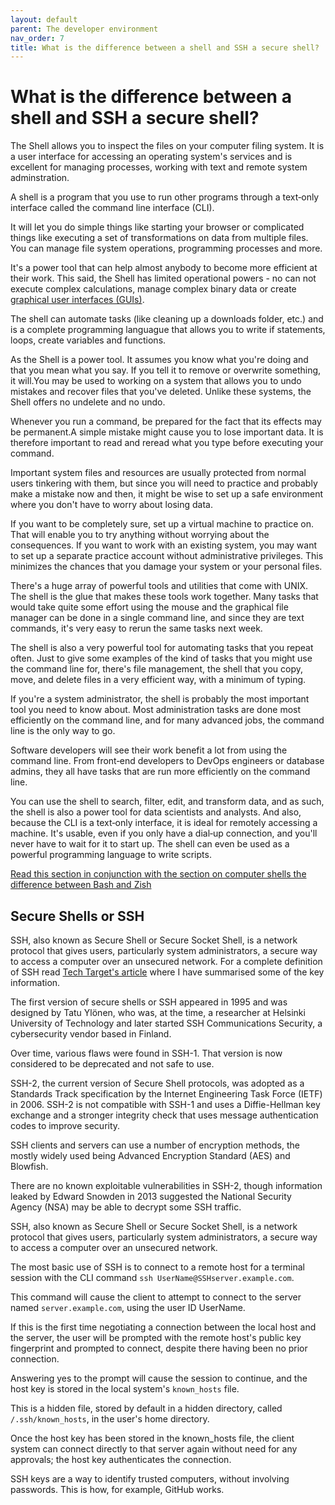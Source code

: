 ```yaml
---
layout: default
parent: The developer environment
nav_order: 7
title: What is the difference between a shell and SSH a secure shell?
---
```


#  What is the difference between a shell and SSH a secure shell?

The Shell allows you to inspect the files on your computer filing system. It is a user interface for accessing an operating system's services and is excellent for managing processes, working with text and remote system adminstration.

A shell is a program that you use to run other programs through a text‑only interface called the command line interface (CLI).

It will let you do simple things like starting your browser or complicated things like executing a set of transformations on data from multiple files. You can manage file system operations, programming processes and more.

It's a power tool that can help almost anybody to become more efficient at their work. This said, the Shell has limited operational powers - no can not execute complex calculations, manage complex binary data or create [graphical user interfaces (GUIs)](https://www.computerhope.com/jargon/g/gui.htm).

The shell can automate tasks (like cleaning up a downloads folder, etc.) and is a complete programming languague that allows you to write if statements, loops, create variables and functions.

As the Shell is a power tool. It assumes you know what you're doing and that you mean what you say. If you tell it to remove or overwrite something, it will.You may be used to working on a system that allows you to undo mistakes and recover files that you've deleted. Unlike these systems, the Shell offers no undelete and no undo.

Whenever you run a command, be prepared for the fact that its effects may be permanent.A simple mistake might cause you to lose important data. It is therefore important to read and reread what you type before executing your command.

Important system files and resources are usually protected from normal users tinkering with them, but since you will need to practice and probably make a mistake now and then, it might be wise to set up a safe environment where you don't have to worry about losing data.

If you want to be completely sure, set up a virtual machine to practice on. That will enable you to try anything without worrying about the consequences. If you want to work with an existing system, you may want to set up a separate practice account without administrative privileges. This minimizes the chances that you damage your system or your personal files.

There's a huge array of powerful tools and utilities that come with UNIX. The shell is the glue that makes these tools work together. Many tasks that would take quite some effort using the mouse and the graphical file manager can be done in a single command line, and since they are text commands, it's very easy to rerun the same tasks next week.

The shell is also a very powerful tool for automating tasks that you repeat often. Just to give some examples of the kind of tasks that you might use the command line for, there's file management, the shell that you copy, move, and delete files in a very efficient way, with a minimum of typing.

If you're a system administrator, the shell is probably the most important tool you need to know about. Most administration tasks are done most efficiently on the command line, and for many advanced jobs, the command line is the only way to go.

Software developers will see their work benefit a lot from using the command line. From front‑end developers to DevOps engineers or database admins, they all have tasks that are run more efficiently on the command line.

You can use the shell to search, filter, edit, and transform data, and as such, the shell is also a power tool for data scientists and analysts. And also, because the CLI is a text‑only interface, it is ideal for remotely accessing a machine. It's usable, even if you only have a dial‑up connection, and you'll never have to wait for it to start up. The shell can even be used as a powerful programming language to write scripts.

[Read this section in conjunction with the section on computer shells the difference between Bash and Zish](https://sumisastri.github.io/dev-blogs/local-environment-setup/part4-computer-shells/)


## Secure Shells or SSH

SSH, also known as Secure Shell or Secure Socket Shell, is a network protocol that gives users, particularly system administrators, a secure way to access a computer over an unsecured network.
For a complete definition of SSH read [Tech Target's article](https://www.techtarget.com/searchsecurity/definition/Secure-Shell) where I have summarised some of the key information.

The first version of secure shells or SSH appeared in 1995 and was designed by Tatu Ylönen, who was, at the time, a researcher at Helsinki University of Technology and later started SSH Communications Security, a cybersecurity vendor based in Finland.

Over time, various flaws were found in SSH-1. That version is now considered to be deprecated and not safe to use.

SSH-2, the current version of Secure Shell protocols, was adopted as a Standards Track specification by the Internet Engineering Task Force (IETF) in 2006. SSH-2 is not compatible with SSH-1 and uses a Diffie-Hellman key exchange and a stronger integrity check that uses message authentication codes to improve security.

SSH clients and servers can use a number of encryption methods, the mostly widely used being Advanced Encryption Standard (AES) and Blowfish.

There are no known exploitable vulnerabilities in SSH-2, though information leaked by Edward Snowden in 2013 suggested the National Security Agency (NSA) may be able to decrypt some SSH traffic.

SSH, also known as Secure Shell or Secure Socket Shell, is a network protocol that gives users, particularly system administrators, a secure way to access a computer over an unsecured network.

The most basic use of SSH is to connect to a remote host for a terminal session with the CLI command `ssh UserName@SSHserver.example.com`.

This command will cause the client to attempt to connect to the server named `server.example.com`, using the user ID UserName.

If this is the first time negotiating a connection between the local host and the server, the user will be prompted with the remote host's public key fingerprint and prompted to connect, despite there having been no prior connection.

Answering yes to the prompt will cause the session to continue, and the host key is stored in the local system's `known_hosts` file.

This is a hidden file, stored by default in a hidden directory, called `/.ssh/known_hosts`, in the user's home directory.

Once the host key has been stored in the known_hosts file, the client system can connect directly to that server again without need for any approvals; the host key authenticates the connection.

SSH keys are a way to identify trusted computers, without involving passwords. This is how, for example, GitHub works.
